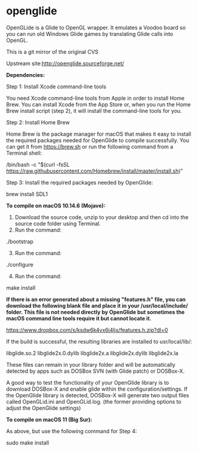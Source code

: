 # openglide

OpenGLide is a Glide to OpenGL wrapper. It emulates a Voodoo board so you can run old Windows Glide games by translating Glide calls into OpenGL.

This is a git mirror of the original CVS

Upstream site:http://openglide.sourceforge.net/


**Dependencies:**

Step 1: Install Xcode command-line tools

You need Xcode command-line tools from Apple in order to install Home Brew. You can install Xcode from the App Store or, when you run the Home Brew install script (step 2), it will install the command-line tools for you.

Step 2: Install Home Brew

Home Brew is the package manager for macOS that makes it easy to install the required packages needed for OpenGlide to compile successfully. You can get it from https://brew.sh or run the following command from a Terminal shell:

/bin/bash -c "$(curl -fsSL https://raw.githubusercontent.com/Homebrew/install/master/install.sh)"

Step 3: Install the required packages needed by OpenGlide:

brew install SDL1

**To compile on macOS 10.14.6 (Mojave):**

1. Download the source code, unzip to your desktop and then cd into the source code folder using Terminal.
2. Run the command: 

./bootstrap

3. Run the command: 

./configure

4. Run the command: 

make install

__If there is an error generated about a missing "features.h" file, you can download the following blank file and place it in your /usr/local/include/ folder. This file is not needed directly by OpenGlide but sometimes the macOS command line tools require it but cannot locate it.__

https://www.dropbox.com/s/ksdw6k4vx6i4ljx/features.h.zip?dl=0

If the build is successful, the resulting libraries are installed to usr/local/lib/:

libglide.so.2
libglide2x.0.dylib
libglide2x.a
libglide2x.dylib
libglide2x.la

These files can remain in your library folder and will be automatically detected by apps such as DOSBox SVN (with Glide patch) or DOSBox-X.

A good way to test the functionality of your OpenGlide library is to download DOSBox-X and enable glide within the configuration/settings. If the OpenGlide library is detected, DOSBox-X will generate two output files called OpenGLid.ini and OpenGLid.log. (the former providing options to adjust the OpenGlide settings)

**To compile on macOS 11 (Big Sur):**

As above, but use the following command for Step 4:

sudo make install
